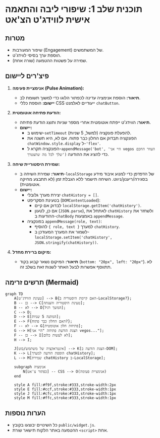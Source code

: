 # תוכנית שלב 1: שיפורי ליבה והתאמה אישית לווידג'ט הצ'אט

## מטרות

*   שיפור המעורבות (Engagement) של המשתמשים.
*   הוספת ערך בסיסי לווידג'ט.
*   שמירה על פשטות ההטמעה (שורה אחת).

## פיצ'רים ליישום

1.  **אנימציית פעימה (Pulse Animation):**
    *   **תיאור:** הוספת אנימציה עדינה לכפתור הלוגו כדי למשוך תשומת לב.
    *   **יישום:** הוספת כללי CSS ייעודיים לאלמנט `chatButton`.

2.  **הודעת פתיחה אוטומטית:**
    *   **תיאור:** הווידג'ט ייפתח אוטומטית אחרי מספר שניות ותוצג הודעת פתיחה.
    *   **יישום:**
        *   שימוש ב-`setTimeout` (למשל, 5 שניות) להפעלת פונקציה.
        *   הפונקציה תבדוק אם החלון כבר פתוח. אם לא, היא תשנה את `chatWindow.style.display` ל-`'flex'`.
        *   הפונקציה תקרא ל-`appendMessage('bot', 'היי אני vegos העוזר החכם שלך לכל מה שתצטרך')` כדי להציג את ההודעה.

3.  **שמירת היסטוריית שיחה:**
    *   **תיאור:** שמירת השיחה ב-`localStorage` של הדפדפן כדי למנוע איבוד מידע בסגירה/ריענון/ניווט. השיחה תישמר ללא הגבלת זמן (לא תתבצע מחיקה אוטומטית).
    *   **יישום:**
        *   יצירת מערך גלובלי `chatHistory = []`.
        *   בטעינת הסקריפט (`DOMContentLoaded`):
            *   לבדוק אם קיים `localStorage.getItem('chatHistory')`.
            *   אם כן, לטעון (`JSON.parse`), לאתחל את `chatHistory` ולשחזר את ההודעות ב-`chatBody` באמצעות `appendMessage`.
        *   בפונקציה `appendMessage(role, text)`:
            *   להוסיף `{ role, text }` למערך `chatHistory`.
            *   לשמור את המערך המעודכן ב-`localStorage.setItem('chatHistory', JSON.stringify(chatHistory))`.

4.  **מיקום ברירת מחדל:**
    *   **תיאור:** המיקום נשאר קבוע בקוד (`bottom: "20px", left: "20px"`). לא תתווסף אפשרות לבעל האתר לשנות זאת בשלב זה.

## תרשים זרימה (Mermaid)

```mermaid
graph TD
    A[טעינת הווידג'ט] --> B{האם קיימת היסטוריה ב-LocalStorage?};
    B -- כן --> C[טעינת היסטוריה והצגתה];
    B -- לא --> D[המשך רגיל];
    C --> D;
    D --> E[המתנה 5 שניות];
    E --> F{האם החלון כבר פתוח?};
    F -- לא --> G[פתיחת חלון אוטומטית];
    G --> H[הצגת הודעת פתיחה "היי אני vegos..."];
    F -- כן --> I[לא לעשות כלום];
    H --> I;

    J[אינטראקציה של משתמש/בוט] --> K[הצגת הודעה ב-DOM];
    K --> L[הוספת הודעה למערך chatHistory];
    L --> M[שמירת chatHistory ב-LocalStorage];

    subgraph אנימציה
        N[כפתור צ'אט] -- CSS --> O(אנימציית פעימה)
    end

    style A fill:#f9f,stroke:#333,stroke-width:2px
    style E fill:#ccf,stroke:#333,stroke-width:1px
    style J fill:#cfc,stroke:#333,stroke-width:1px
    style M fill:#ffc,stroke:#333,stroke-width:1px
```

## הערות נוספות

*   כל השינויים יבוצעו בקובץ `public/widget.js`.
*   ההטמעה באתר הלקוח תישאר שורת `<script>` אחת.